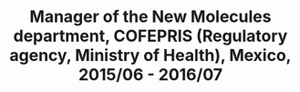 ---
title: "Manager of the New Molecules department, COFEPRIS (Regulatory agency, Ministry of Health), Mexico, 2015/06 - 2016/07"
excerpt: "
* Led team of 5 physician and chemist reviewers

* Responsible for technical assessments, medical/regulatory affairs of new drug applications (NDA), and meetings with the industry.

* Drafting and editing technical guidance following international guidelines for the preclinical and clinical dossier. 

* During my supervision, we created the Subcommittee for the Evaluation of New Drugs in Development (SENMD) to foster local new developments and we authorized for the first time in the world the dengue vaccine.
"

collection: portfolio
---